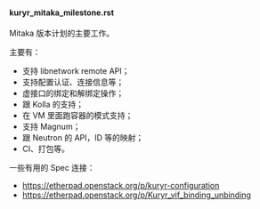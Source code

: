 #### kuryr_mitaka_milestone.rst
Mitaka 版本计划的主要工作。

主要有：

* 支持 libnetwork remote API；
* 支持配置认证、连接信息等；
* 虚接口的绑定和解绑定操作；
* 跟 Kolla 的支持；
* 在 VM 里面跑容器的模式支持；
* 支持 Magnum；
* 跟 Neutron 的 API，ID 等的映射；
* CI、打包等。

一些有用的 Spec 连接：
* https://etherpad.openstack.org/p/kuryr-configuration
* https://etherpad.openstack.org/p/Kuryr_vif_binding_unbinding
